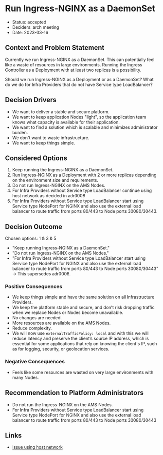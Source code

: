 # Run Ingress-NGINX as a DaemonSet

- Status: accepted
- Deciders: arch meeting
- Date: 2023-03-16

## Context and Problem Statement

Currently we run Ingress-NGINX as a DaemonSet.
This can potentially feel like a waste of resources in large environments.
Running the Ingress Controller as a Deployment with at least two replicas is a possibility.

Should we run Ingress-NGINX as a Deployment or as a DaemonSet?
What do we do for Infra Providers that do not have Service type LoadBalancer?

## Decision Drivers

- We want to deliver a stable and secure platform.
- We want to keep application Nodes "light", so the application team knows what capacity is available for their application.
- We want to find a solution which is scalable and minimizes administrator burden.
- We don't want to waste infrastructure.
- We want to keep things simple.

## Considered Options

1. Keep running the Ingress-NGINX as a DaemonSet.
1. Run Ingress-NGINX as a Deployment with 2 or more replicas depending on the environment size and requirements.
1. Do not run Ingress-NGINX on the AMS Nodes.
1. For Infra Providers without Service type LoadBalancer continue using host network as decided in adr0008
1. For Infra Providers without Service type LoadBalancer start using Service type NodePort for NGINX and also use the external load balancer to route traffic from ports 80/443 to Node ports 30080/30443.

## Decision Outcome

Chosen options: 1 & 3 & 5

- "Keep running Ingress-NGINX as a DaemonSet."
- "Do not run Ingress-NGINX on the AMS Nodes."
- "For Infra Providers without Service type LoadBalancer start using Service type NodePort for NGINX and also use the external load balancer to route traffic from ports 80/443 to Node ports 30080/30443" -> This supersedes adr0008.

### Positive Consequences

- We keep things simple and have the same solution on all Infrastructure Providers.
- We keep the platform stable and secure, and don't risk dropping traffic when we replace Nodes or Nodes become unavailable.
- No changes are needed.
- More resources are available on the AMS Nodes.
- Reduce complexity.
- We will now use `externalTrafficPolicy: local` and with this we will reduce latency and preserve the client’s source IP address, which is essential for some applications that rely on knowing the client's IP, such as for logging, security, or geolocation services.

### Negative Consequences

- Feels like some resources are wasted on very large environments with many Nodes.

## Recommendation to Platform Administrators

- Do not run the Ingress-NGINX on the AMS Nodes.
- For Infra Providers without Service type LoadBalancer start using Service type NodePort for NGINX and also use the external load balancer to route traffic from ports 80/443 to Node ports 30080/30443

## Links

- [Issue using host network](https://github.com/kubernetes-sigs/kubespray/blob/master/contrib/terraform/exoscale/modules/kubernetes-cluster/templates/cloud-init.tmpl#L34-L44)
